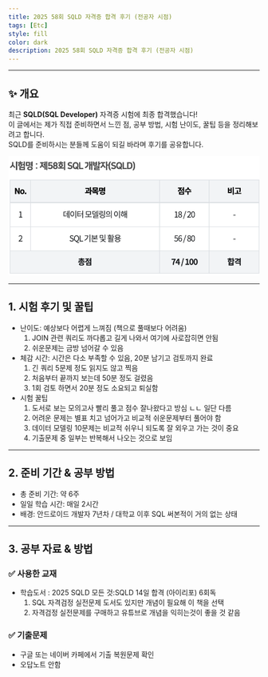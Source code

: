 ```yaml
---
title: 2025 58회 SQLD 자격증 합격 후기 (전공자 시점)
tags: [Etc]
style: fill
color: dark
description: 2025 58회 SQLD 자격증 합격 후기 (전공자 시점)
---
```

---

## ✨ 개요

최근 **SQLD(SQL Developer)** 자격증 시험에 최종 합격했습니다!  
이 글에서는 제가 직접 준비하면서 느낀 점, 공부 방법, 시험 난이도, 꿀팁 등을 정리해보려고 합니다.  
SQLD를 준비하시는 분들께 도움이 되길 바라며 후기를 공유합니다.

![preview](https://github.com/cheonjoosung/cheonjoosung.github.io/blob/master/assets/sqld_score.png?raw=true)

---

## 1. 시험 후기 및 꿀팁

- 난이도: 예상보다 어렵게 느껴짐 (책으로 풀때보다 어려움)
  1. JOIN 관련 쿼리도 까다롭고 길게 나와서 여기에 사로잡히면 안됨
  2. 쉬운문제는 금방 넘어갈 수 있음
- 체감 시간: 시간은 다소 부족할 수 있음, 20분 남기고 검토까지 완료
  1. 긴 쿼리 5문제 정도 읽지도 않고 찍음
  2. 처음부터 끝까지 보는데 50분 정도 걸렸음
  3. 1회 검토 하면서 20분 정도 소요되고 퇴실함
- 시험 꿀팁
  1. 도서로 보는 모의고사 빨리 풀고 점수 잘나왔다고 방심 ㄴㄴ 일단 다름
  2. 어려운 문제는 별표 치고 넘어가고 비교적 쉬운문제부터 풀어야 함
  3. 데이터 모델링 10문제는 비교적 쉬우니 되도록 잘 외우고 가는 것이 중요
  4. 기출문제 중 일부는 반복해서 나오는 것으로 보임

---

## 2. 준비 기간 & 공부 방법

- 총 준비 기간: 약 6주
- 일일 학습 시간: 매일 2시간
- 배경: 안드로이드 개발자 7년차 / 대학교 이후 SQL 써본적이 거의 없는 상태

---

## 3. 공부 자료 & 방법

### ✅ 사용한 교재
- 학습도서 : 2025 SQLD 모든 것:SQLD 14일 합격 (아이리포) 6회독
  1. SQL 자격검정 실전문제 도서도 있지만 개념이 필요해 이 책을 선택
  2. 자격검정 실전문제를 구매하고 유튜브로 개념을 익히는것이 좋을 것 같음

### ✅ 기출문제
- 구글 또는 네이버 카페에서 기출 복원문제 확인 
- 오답노트 안함